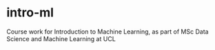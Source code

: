 # intro-ml
Course work for Introduction to Machine Learning, as part of MSc Data Science and Machine Learning at UCL
